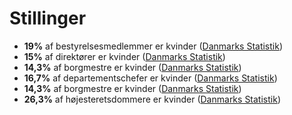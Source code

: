 # Stillinger

* **19%** af bestyrelsesmedlemmer er kvinder ([Danmarks Statistik](https://www.statistikbanken.dk/LIGEDI6))
* **15%** af direktører er kvinder ([Danmarks Statistik](https://www.statistikbanken.dk/LIGEDI6))
* **14,3%** af borgmestre er kvinder ([Danmarks Statistik](https://www.statistikbanken.dk/LIGEDI5))
* **16,7%** af departementschefer er kvinder ([Danmarks Statistik](https://www.statistikbanken.dk/LIGEDI5))
* **14,3%** af borgmestre er kvinder ([Danmarks Statistik](https://www.statistikbanken.dk/LIGEDI5))
* **26,3%** af højesteretsdommere er kvinder ([Danmarks Statistik](https://www.statistikbanken.dk/LIGEDI5))
